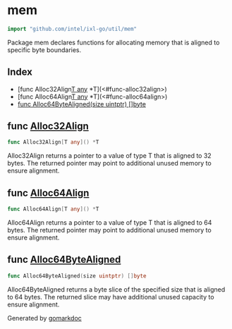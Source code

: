 <!-- Code generated by gomarkdoc. DO NOT EDIT -->

# mem

```go
import "github.com/intel/ixl-go/util/mem"
```

Package mem declares functions for allocating memory that is aligned to specific byte boundaries.

## Index

- [func Alloc32Align[T any]() *T](<#func-alloc32align>)
- [func Alloc64Align[T any]() *T](<#func-alloc64align>)
- [func Alloc64ByteAligned(size uintptr) []byte](<#func-alloc64bytealigned>)


## func [Alloc32Align](<https://github.com/intel/ixl-go/blob/main/util/mem/alloc.go#L47>)

```go
func Alloc32Align[T any]() *T
```

Alloc32Align returns a pointer to a value of type T that is aligned to 32 bytes. The returned pointer may point to additional unused memory to ensure alignment.

## func [Alloc64Align](<https://github.com/intel/ixl-go/blob/main/util/mem/alloc.go#L28>)

```go
func Alloc64Align[T any]() *T
```

Alloc64Align returns a pointer to a value of type T that is aligned to 64 bytes. The returned pointer may point to additional unused memory to ensure alignment.

## func [Alloc64ByteAligned](<https://github.com/intel/ixl-go/blob/main/util/mem/alloc.go#L13>)

```go
func Alloc64ByteAligned(size uintptr) []byte
```

Alloc64ByteAligned returns a byte slice of the specified size that is aligned to 64 bytes. The returned slice may have additional unused capacity to ensure alignment.



Generated by [gomarkdoc](<https://github.com/princjef/gomarkdoc>)
